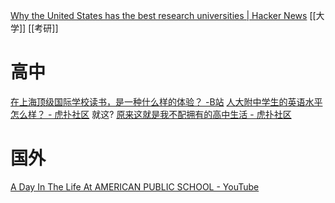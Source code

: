 [Why the United States has the best research universities | Hacker News](https://news.ycombinator.com/item?id=26837393)
[[大学]]
[[考研]]

# 高中
[在上海顶级国际学校读书，是一种什么样的体验？ -B站](https://www.bilibili.com/video/BV1wX4y1w7oG)
[人大附中学生的英语水平怎么样？ - 虎扑社区](https://bbs.hupu.com/42318448.html)
就这? [原来这就是我不配拥有的高中生活 - 虎扑社区](https://bbs.hupu.com/42924245.html)
# 国外
[A Day In The Life At AMERICAN PUBLIC SCHOOL - YouTube](https://www.youtube.com/watch?v=FGvdNUgC5Kk&list=WL&index=2)